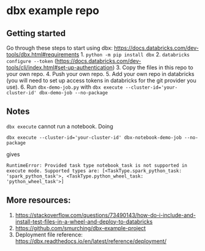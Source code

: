 # dbx example repo

## Getting started
Go through these steps to start using dbx: https://docs.databricks.com/dev-tools/dbx.html#requirements
    1. `python -m pip install dbx`
    2. `databricks configure --token` (https://docs.databricks.com/dev-tools/cli/index.html#set-up-authentication)
    3. Copy the files in this repo to your own repo.
    4. Push your own repo.
    5. Add your own repo in databricks (you will need to set up access tokens in databricks for the git provider you use).
    6. Run `dbx-demo-job.py` with `dbx execute --cluster-id='your-cluster-id' dbx-demo-job --no-package`


## Notes
`dbx execute` cannot run a notebook. Doing
```
dbx execute --cluster-id='your-cluster-id' dbx-notebook-demo-job --no-package
```
gives
```
RuntimeError: Provided task type notebook_task is not supported in execute mode. Supported types are: [<TaskType.spark_python_task: 'spark_python_task'>, <TaskType.python_wheel_task: 'python_wheel_task'>]
```

## More resources:
1. https://stackoverflow.com/questions/73490143/how-do-i-include-and-install-test-files-in-a-wheel-and-deploy-to-databricks
2. https://github.com/smurching/dbx-example-project
3. Deployment file reference: https://dbx.readthedocs.io/en/latest/reference/deployment/
